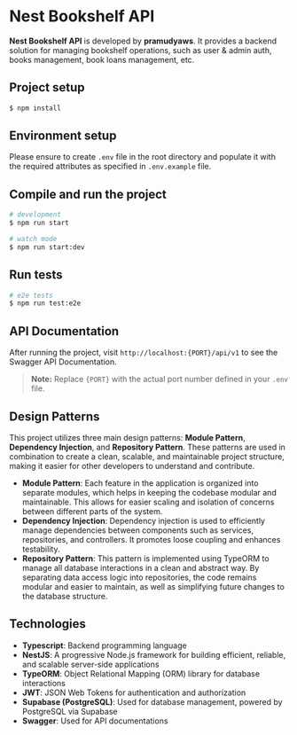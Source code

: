 # Nest Bookshelf API

**Nest Bookshelf API** is developed by **pramudyaws**. It provides a backend solution for managing bookshelf operations, such as user & admin auth, books management, book loans management, etc.

## Project setup

```bash
$ npm install
```

## Environment setup
Please ensure to create `.env` file in the root directory and populate it with the required attributes as specified in `.env.example` file.

## Compile and run the project

```bash
# development
$ npm run start

# watch mode
$ npm run start:dev
```

## Run tests

```bash
# e2e tests
$ npm run test:e2e
```

## API Documentation

After running the project, visit `http://localhost:{PORT}/api/v1` to see the Swagger API Documentation. 
> **Note:** Replace `{PORT}` with the actual port number defined in your `.env` file.

## Design Patterns

This project utilizes three main design patterns: **Module Pattern**, **Dependency Injection**, and **Repository Pattern**. These patterns are used in combination to create a clean, scalable, and maintainable project structure, making it easier for other developers to understand and contribute.
- **Module Pattern**: Each feature in the application is organized into separate modules, which helps in keeping the codebase modular and maintainable. This allows for easier scaling and isolation of concerns between different parts of the system.
- **Dependency Injection**: Dependency injection is used to efficiently manage dependencies between components such as services, repositories, and controllers. It promotes loose coupling and enhances testability.
- **Repository Pattern**: This pattern is implemented using TypeORM to manage all database interactions in a clean and abstract way. By separating data access logic into repositories, the code remains modular and easier to maintain, as well as simplifying future changes to the database structure.

## Technologies

- **Typescript**: Backend programming language
- **NestJS**: A progressive Node.js framework for building efficient, reliable, and scalable server-side applications
- **TypeORM**: Object Relational Mapping (ORM) library for database interactions
- **JWT**: JSON Web Tokens for authentication and authorization
- **Supabase (PostgreSQL)**: Used for database management, powered by PostgreSQL via Supabase
- **Swagger**: Used for API documentations
